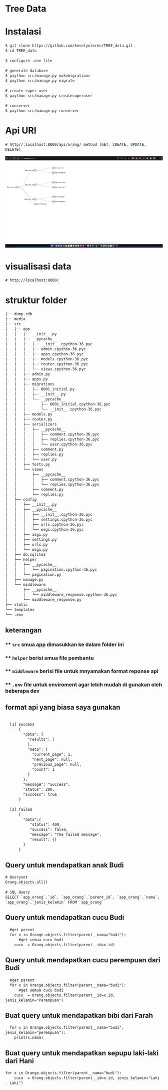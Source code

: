 # Tree Data

# Instalasi
```
$ git clone https://github.com/keselyoleren/TREE_data.git
$ cd TREE_data

$ configure .env file

# generate database
$ paython src/manage.py makemigrations
$ paython src/manage.py migrate

# create super user
$ paython src/manage.py createsuperuser

# runserver
$ paython src/manage.py runserver

```


# Api URl
```
# http//:localhost:8000/api/orang/ method [GET, CREATE, UPDATE, DELETE]
```
![vis data tree](https://github.com/keselyoleren/TREE_data/blob/master/vis_tree.png)

# visualisasi data
```
# http://localhost:8000/
```



# struktur folder
```
├── dump.rdb
├── media
├── src
│   ├── app
│   │   ├── __init__.py
│   │   ├── __pycache__
│   │   │   ├── __init__.cpython-36.pyc
│   │   │   ├── admin.cpython-36.pyc
│   │   │   ├── apps.cpython-36.pyc
│   │   │   ├── models.cpython-36.pyc
│   │   │   ├── router.cpython-36.pyc
│   │   │   └── views.cpython-36.pyc
│   │   ├── admin.py
│   │   ├── apps.py
│   │   ├── migrations
│   │   │   ├── 0001_initial.py
│   │   │   ├── __init__.py
│   │   │   └── __pycache__
│   │   │       ├── 0001_initial.cpython-36.pyc
│   │   │       └── __init__.cpython-36.pyc
│   │   ├── models.py
│   │   ├── router.py
│   │   ├── serializers
│   │   │   ├── __pycache__
│   │   │   │   ├── comment.cpython-36.pyc
│   │   │   │   ├── replies.cpython-36.pyc
│   │   │   │   └── user.cpython-36.pyc
│   │   │   ├── comment.py
│   │   │   ├── replies.py
│   │   │   └── user.py
│   │   ├── tests.py
│   │   └── views
│   │       ├── __pycache__
│   │       │   ├── comment.cpython-36.pyc
│   │       │   └── replies.cpython-36.pyc
│   │       ├── comment.py
│   │       └── replies.py
│   ├── config
│   │   ├── __init__.py
│   │   ├── __pycache__
│   │   │   ├── __init__.cpython-36.pyc
│   │   │   ├── settings.cpython-36.pyc
│   │   │   ├── urls.cpython-36.pyc
│   │   │   └── wsgi.cpython-36.pyc
│   │   ├── asgi.py
│   │   ├── settings.py
│   │   ├── urls.py
│   │   └── wsgi.py
│   ├── db.sqlite3
│   ├── helper
│   │   ├── __pycache__
│   │   │   └── pagination.cpython-36.pyc
│   │   └── pagination.py
│   ├── manage.py
│   └── middleware
│       ├── __pycache__
│       │   └── middleware_response.cpython-36.pyc
│       └── middleware_response.py
├── static
└── templates
└── .env

```

## keterangan
### ** ```src``` smua app dimasukkan ke dalam folder ini
### ** ```helper``` berisi smua file pembantu
### ** ```middleware``` berisi file untuk mnyamakan format reponse api
### ** ```.env``` file untuk enviroment agar lebih mudah di gunakan oleh beberapa dev

## format api yang biasa saya gunakan
```

  [1] success 
      {
        "data": {
          "results": [
          ],
          "meta": {
            "current_page": 1,
            "next_page": null,
            "previous_page": null,
            "count": 1
          }
        },
        "message": "Success",
        "status": 200,
        "success": true
      }

  [2] failed
      {
        "data":{
           "status": 400,
           "success": false,
           "message": "The failed message",
           "result": {}
        }        
      }
```


## Query untuk mendapatkan anak Budi
```
# Queryset
Orang.objects.all()

# SQL Query
SELECT `app_orang`.`id`, `app_orang`.`parent_id`, `app_orang`.`nama`, `app_orang`.`jenis_kelamin` FROM `app_orang`
```


## Query untuk mendapatkan cucu Budi
```
  #get parent 
  for x in Orange.objects.filter(parent__nama="budi"):
      #get semua cucu budi
    cucu  = Orang.objects.filter(parent__id=x.id)
```

## Query untuk mendapatkan cucu perempuan dari Budi
```
  #get parent 
  for x in Orange.objects.filter(parent__nama="budi"):
      #get semua cucu budi
    cucu  = Orang.objects.filter(parent__id=x.id, jenis_kelamin="Perempuan")
```

## Buat query untuk mendapatkan bibi dari Farah
``` 
  for x in Orange.objects.filter(parent__nama="budi", jenis_kelamin="perempuan"):
    print(x.nama)   
```

## Buat query untuk mendapatkan sepupu laki-laki dari Hani
```
for x in Orange.objects.filter(parent__nama="budi"):
    cucu  = Orang.objects.filter(parent__id=x.id, jenis_kelamin="Laki - Laki")

```

